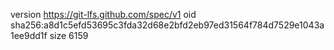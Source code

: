 version https://git-lfs.github.com/spec/v1
oid sha256:a8d1c5efd53695c3fda32d68e2bfd2eb97ed31564f784d7529e1043a1ee9dd1f
size 6159
